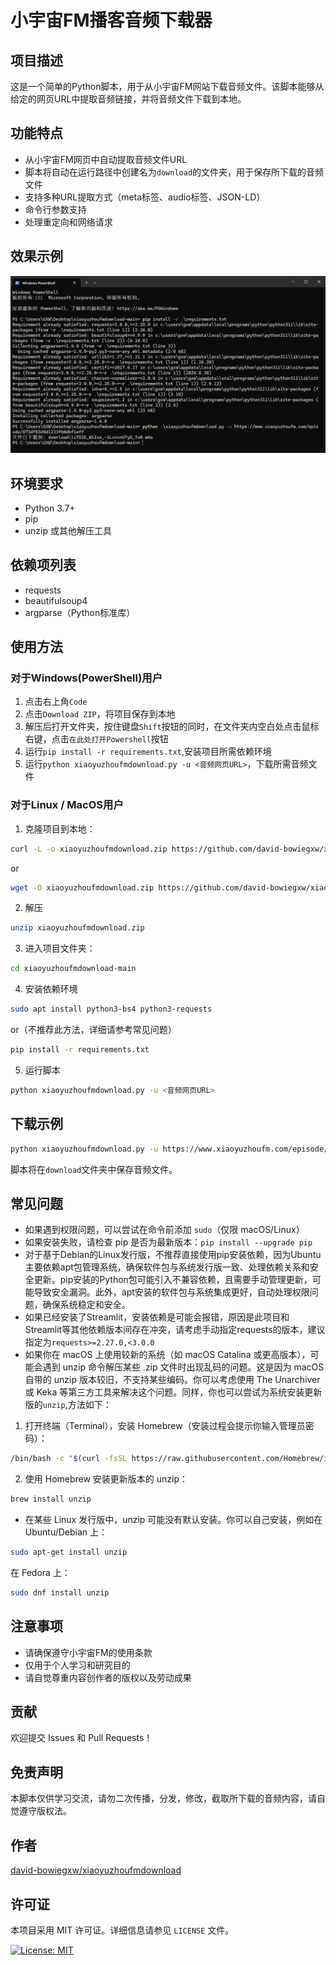 # 小宇宙FM播客音频下载器

## 项目描述

这是一个简单的Python脚本，用于从小宇宙FM网站下载音频文件。该脚本能够从给定的网页URL中提取音频链接，并将音频文件下载到本地。

## 功能特点

- 从小宇宙FM网页中自动提取音频文件URL
- 脚本将自动在运行路径中创建名为`download`的文件夹，用于保存所下载的音频文件
- 支持多种URL提取方式（meta标签、audio标签、JSON-LD）
- 命令行参数支持
- 处理重定向和网络请求

## 效果示例

![Screenshot](Screenshot.png)

## 环境要求

- Python 3.7+
- pip
- unzip 或其他解压工具

## 依赖项列表

- requests
- beautifulsoup4
- argparse（Python标准库）

## 使用方法

### 对于Windows(PowerShell)用户

1. 点击右上角`Code`
2. 点击`Download ZIP`，将项目保存到本地
3. 解压后打开文件夹，按住键盘`Shift`按钮的同时，在文件夹内空白处点击鼠标右键，点击`在此处打开Powershell`按钮
4. 运行`pip install -r requirements.txt`,安装项目所需依赖环境
5. 运行`python xiaoyuzhoufmdownload.py -u <音频网页URL>`，下载所需音频文件

### 对于Linux / MacOS用户

1. 克隆项目到本地：
```bash
curl -L -o xiaoyuzhoufmdownload.zip https://github.com/david-bowiegxw/xiaoyuzhoufmdownload/archive/refs/heads/main.zip
```
or
```bash
wget -O xiaoyuzhoufmdownload.zip https://github.com/david-bowiegxw/xiaoyuzhoufmdownload/archive/refs/heads/main.zip
```

2. 解压
```bash
unzip xiaoyuzhoufmdownload.zip
```

3. 进入项目文件夹：
```bash
cd xiaoyuzhoufmdownload-main
```
4. 安装依赖环境
```bash
sudo apt install python3-bs4 python3-requests
```
or（不推荐此方法，详细请参考常见问题）
```bash
pip install -r requirements.txt
```
5. 运行脚本
```bash
python xiaoyuzhoufmdownload.py -u <音频网页URL>
```

## 下载示例

```bash
python xiaoyuzhoufmdownload.py -u https://www.xiaoyuzhoufm.com/episode/6740632c8d1233fb0d3a9cea
```

脚本将在`download`文件夹中保存音频文件。

## 常见问题

- 如果遇到权限问题，可以尝试在命令前添加 `sudo`（仅限 macOS/Linux）
- 如果安装失败，请检查 pip 是否为最新版本：`pip install --upgrade pip`
- 对于基于Debian的Linux发行版，不推荐直接使用pip安装依赖，因为Ubuntu主要依赖apt包管理系统，确保软件包与系统发行版一致、处理依赖关系和安全更新。pip安装的Python包可能引入不兼容依赖，且需要手动管理更新，可能导致安全漏洞。此外，apt安装的软件包与系统集成更好，自动处理权限问题，确保系统稳定和安全。
- 如果已经安装了Streamlit，安装依赖是可能会报错，原因是此项目和Streamlit等其他依赖版本间存在冲突，请考虑手动指定requests的版本，建议指定为`requests>=2.27.0,<3.0.0`
- 如果你在 macOS 上使用较新的系统（如 macOS Catalina 或更高版本），可能会遇到 unzip 命令解压某些 .zip 文件时出现乱码的问题。这是因为 macOS 自带的 unzip 版本较旧，不支持某些编码。你可以考虑使用 The Unarchiver 或 Keka 等第三方工具来解决这个问题。同样，你也可以尝试为系统安装更新版的`unzip`,方法如下：
1. 打开终端（Terminal），安装 Homebrew（安装过程会提示你输入管理员密码）：
```bash
/bin/bash -c "$(curl -fsSL https://raw.githubusercontent.com/Homebrew/install/HEAD/install.sh)"
```
2. 使用 Homebrew 安装更新版本的 unzip：
```bash
brew install unzip
```

- 在某些 Linux 发行版中，unzip 可能没有默认安装。你可以自己安装，例如在 Ubuntu/Debian 上：

```bash
sudo apt-get install unzip
```
在 Fedora 上：
```bash
sudo dnf install unzip
```

## 注意事项

- 请确保遵守小宇宙FM的使用条款
- 仅用于个人学习和研究目的
- 请自觉尊重内容创作者的版权以及劳动成果

## 贡献

欢迎提交 Issues 和 Pull Requests！

## 免责声明

本脚本仅供学习交流，请勿二次传播，分发，修改，截取所下载的音频内容，请自觉遵守版权法。

## 作者

[david-bowiegxw/xiaoyuzhoufmdownload](https://github.com/david-bowiegxw/xiaoyuzhoufmdownload)

## 许可证

本项目采用 MIT 许可证。详细信息请参见 `LICENSE` 文件。

[![License: MIT](https://img.shields.io/badge/License-MIT-yellow.svg)](https://opensource.org/licenses/MIT)
